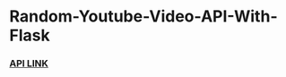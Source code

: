 # Random-Youtube-Video-API-With-Flask

### [API LINK](https://random-youtube-video-api.herokuapp.com/)
